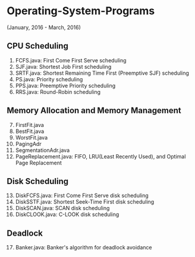 # Operating-System-Programs
(January, 2016 - March, 2016)

## CPU Scheduling
1. FCFS.java: First Come First Serve scheduling
2. SJF.java: Shortest Job First scheduling
3. SRTF.java: Shortest Remaining Time First (Preemptive SJF) scheduling
4. PS.java: Priority scheduling
5. PPS.java: Preemptive Priority scheduling
6. RRS.java: Round-Robin scheduling

## Memory Allocation and Memory Management
7. FirstFit.java
8. BestFit.java
9. WorstFit.java
10. PagingAdr
11. SegmentationAdr.java
12. PageReplacement.java: FIFO, LRU(Least Recently Used), and Optimal Page Replacement

## Disk Scheduling
13. DiskFCFS.java: First Come First Serve disk scheduling
14. DiskSSTF.java: Shortest Seek-Time First disk scheduling
15. DiskSCAN.java: SCAN disk scheduling
16. DiskCLOOK.java: C-LOOK disk scheduling

## Deadlock
17. Banker.java: Banker's algorithm for deadlock avoidance
